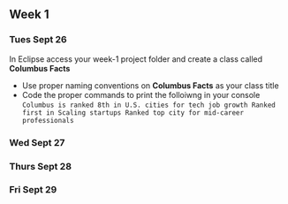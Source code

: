 ## Week 1

### Tues Sept 26

In Eclipse access your week-1 project folder and create a class called **Columbus Facts**
  - Use proper naming conventions on **Columbus Facts** as your class title
  - Code the proper commands to print the folloiwng in your console
  `
    Columbus is ranked 8th in U.S. cities for tech job growth
    Ranked first in Scaling startups
    Ranked top city for mid-career professionals 
    `
   


<!---
your comment goes here
and here
-->

### Wed Sept 27

### Thurs Sept 28

### Fri Sept 29


